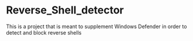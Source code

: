 # Reverse_Shell_detector
This is a project that is meant to supplement Windows Defender in order to detect and block reverse shells
